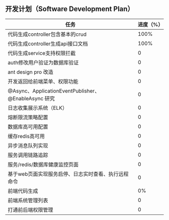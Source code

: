 ## 开发计划（Software Development Plan）
|  任务| 进度（%） |
|--|--|
|代码生成controller包含基本的crud  | 100% |
|代码生成controller生成api接口文档  | 100% |
|代码生成service支持权限拦截  | 0 |
|auth修改用户验证为数据库验证  | 0 |
|ant design pro 改造  | 0 |
|开发返回给前端菜单、权限功能  | 0 |
|@Async、ApplicationEventPublisher、@EnableAsync 研究  | 0 |
|日志收集展示系统（ELK）  | 0 |
|熔断限流策略配置  | 0 |
|数据库高可用配置  | 0 |
|缓存redis高可用  | 0 |
|异步消息队列实现  | 0 |
|服务调用链路追踪  | 0 |
|服务/redis/数据库健康监控页面  | 0 |
|基于web页面实现服务启停、日志实时查看、执行远程命令  | 0 |
|前端代码生成  | 0% |
|前端系统管理列表  | 0 |
|打通前后端权限管理  | 0 |







